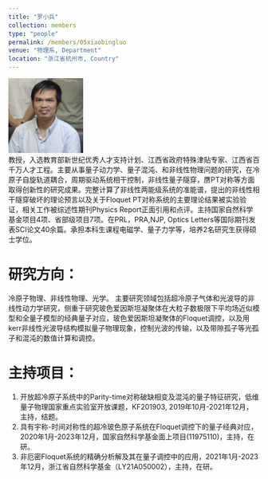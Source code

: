 ```yaml
---
title: "罗小兵"
collection: members
type: "people"
permalink: /members/05xiaobingluo
venue: "物理系, Department"
location: "浙江省杭州市, Country"
---
```


<img src='/images/people/xiaobingluo.png' width='150' ><br>
教授，入选教育部新世纪优秀人才支持计划、江西省政府特殊津贴专家、江西省百千万人才工程。主要从事量子动力学、量子混沌、和非线性物理问题的研究，在冷原子自旋轨道耦合，周期驱动系统相干控制，非线性量子隧穿，赝PT对称等方面取得创新性的研究成果。完整计算了非线性两能级系统的准能谱，提出的非线性相干隧穿破坏的理论预言以及关于Floquet PT对称系统的主要理论结果被实验验证，相关工作被综述性期刊Physics Report正面引用和点评。主持国家自然科学基金项目4项、省部级项目7项。在PRL，PRA,NJP, Optics Letters等国际期刊发表SCI论文40余篇。承担本科生课程电磁学、量子力学等，培养2名研究生获得硕士学位。

研究方向：
======
冷原子物理、非线性物理、光学。
主要研究领域包括超冷原子气体和光波导的非线性动力学研究，侧重于研究玻色爱因斯坦凝聚体在大粒子数极限下平均场近似模型和全量子模型的经典量子对应，玻色爱因斯坦凝聚体的Floquet调控，以及用kerr非线性光波导结构模拟量子物理现象，控制光波的传输，以及带隙孤子等光孤子和混沌的数值计算和调控。

主持项目：
======
1. 开放超冷原子系统中的Parity-time对称破缺相变及混沌的量子特征研究，低维量子物理国家重点实验室开放课题，KF201903, 2019年10月-2021年12月，主持，结题。
2. 具有宇称-时间对称性的超冷玻色原子系统在Floquet调控下的量子经典对应， 2020年1月-2023年12月，国家自然科学基金面上项目(11975110)，主持，在研。
3. 非厄密Floquet系统的精确分析解及其在量子调控中的应用，2021年1月-2023年12月，浙江省自然科学基金（LY21A050002），主持，在研。
